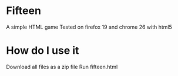 # Fifteen
A simple HTML game
Tested on firefox 19 and chrome 26 with html5

# How do I use it
Download all files as a zip file
Run fifteen.html

